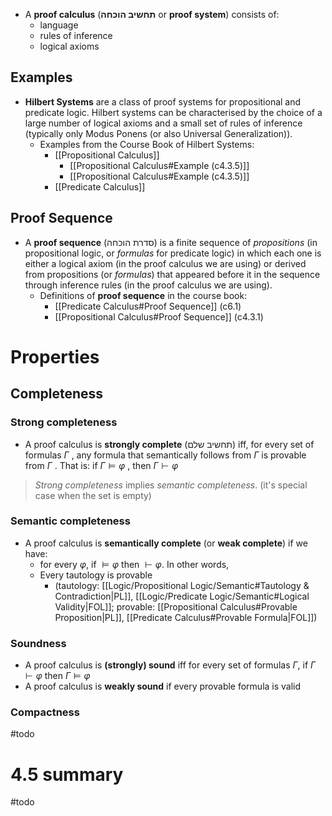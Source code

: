 - A **proof calculus** (**תחשיב הוכחה** or **proof system**) consists of: 
	- language 
	- rules of inference
	- logical axioms

## Examples

- **Hilbert Systems** are a class of proof systems for propositional and predicate logic. Hilbert systems can be characterised by the choice of a large number of logical axioms and a small set of rules of inference (typically only Modus Ponens (or also Universal Generalization)).
	- Examples from the Course Book of Hilbert Systems:
		- [[Propositional Calculus]]
			- [[Propositional Calculus#Example (c4.3.5)]]
			- [[Propositional Calculus#Example (c4.3.5)]]
		- [[Predicate Calculus]]

## Proof Sequence

- A **proof sequence** (סדרת הוכחה) is a finite sequence of *propositions* (in propositional logic, or *formulas* for predicate logic) in which each one is either a logical axiom (in the proof calculus we are using) or derived from propositions (or *formulas*) that appeared before it in the sequence through inference rules (in the proof calculus we are using).
	- Definitions of **proof sequence** in the course book:
		- [[Predicate Calculus#Proof Sequence]] (c6.1)
		- [[Propositional Calculus#Proof Sequence]] (c4.3.1)

# Properties 

## Completeness
### Strong completeness

 - A proof calculus is **strongly complete** (תחשיב שלם) iff, for every set of formulas $Γ$ , any formula that semantically follows from $Γ$ is provable from $Γ$ . That is: if $Γ ⊨ φ$ , then $Γ ⊢ φ$

> *Strong completeness* implies *semantic completeness*. (it's special case when the set is empty) 
### Semantic completeness

 - A proof calculus is **semantically complete** (or **weak complete**) if we have: 
	 - for every $\varphi$, if $\models\varphi$ then $\vdash \varphi$. In other words,
	 - Every tautology is provable
		- (tautology: [[Logic/Propositional Logic/Semantic#Tautology & Contradiction|PL]], [[Logic/Predicate Logic/Semantic#Logical Validity|FOL]]; provable: [[Propositional Calculus#Provable Proposition|PL]], [[Predicate Calculus#Provable Formula|FOL]])
### Soundness

 - A proof calculus is **(strongly) sound** iff for every set of formulas $Γ$, if $Γ ⊢ φ$ then $Γ ⊨ φ$ 
- A proof calculus is **weakly sound** if every provable formula is valid

### Compactness 

#todo 




# 4.5 summary

#todo 




